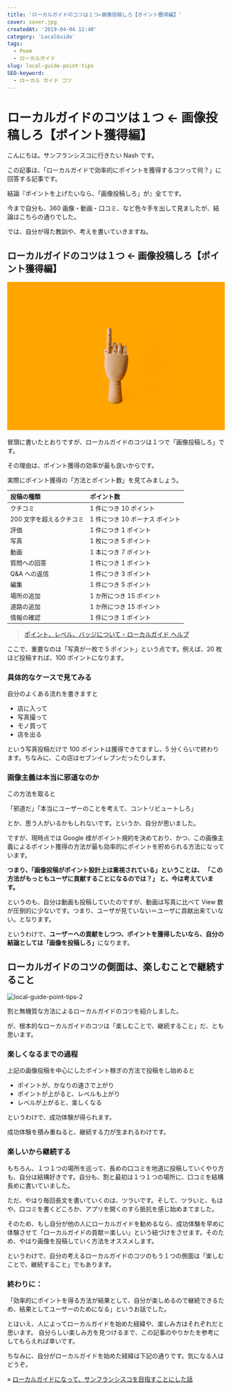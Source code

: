 ```yaml
---
title: 'ローカルガイドのコツは１つ←画像投稿しろ【ポイント獲得編】'
cover: cover.jpg
createdAt: '2019-04-04 12:40'
category: 'LocalGuide'
tags:
  - Poem
  - ローカルガイド
slug: local-guide-point-tips
SEO-keyword:
  - ローカル ガイド コツ
---
```


# ローカルガイドのコツは１つ ← 画像投稿しろ【ポイント獲得編】

こんにちは。サンフランシスコに行きたい Nash です。

この記事は、「ローカルガイドで効率的にポイントを獲得するコツって何？」に回答する記事です。

結論『ポイントを上げたいなら、「画像投稿しろ」が』全てです。

今まで自分も、360 画像・動画・口コミ、など色々手を出して見ましたが、結論はこちらの通りでした。

では、自分が得た教訓や、考えを書いていきますね。

## ローカルガイドのコツは１つ ← 画像投稿しろ【ポイント獲得編】

![local-guide-point-tips-1](1.jpg)

冒頭に書いたとおりですが、ローカルガイドのコツは１つで「画像投稿しろ」です。

その理由は、ポイント獲得の効率が最も良いからです。

実際にポイント獲得の「方法とポイント数」を見てみましょう。

| 投稿の種類               | ポイント数                      |
| :----------------------- | :------------------------------ |
| クチコミ                 | 1 件につき 10 ポイント          |
| 200 文字を超えるクチコミ | 1 件につき 10 ボーナス ポイント |
| 評価                     | 1 件につき 1 ポイント           |
| 写真                     | 1 枚につき 5 ポイント           |
| 動画                     | 1 本につき 7 ポイント           |
| 質問への回答             | 1 件につき 1 ポイント           |
| Q&A への返信             | 1 件につき 3 ポイント           |
| 編集                     | 1 件につき 5 ポイント           |
| 場所の追加               | 1 か所につき 15 ポイント        |
| 道路の追加               | 1 か所につき 15 ポイント        |
| 情報の確認               | 1 件につき 1 ポイント           |

> [ポイント、レベル、バッジについて - ローカルガイド ヘルプ](https://support.google.com/local-guides/answer/6225851?hl=ja)

ここで、重要なのは「写真が一枚で 5 ポイント」という点です。例えば、20 枚ほど投稿すれば、100 ポイントになります。

### 具体的なケースで見てみる

自分のよくある流れを書きますと

- 店に入って
- 写真撮って
- モノ買って
- 店を出る

という写真投稿だけで 100 ポイントは獲得できてますし、5 分くらいで終わります。ちなみに、この店はセブンイレブンだったりします。

### 画像主義は本当に邪道なのか

この方法を取ると

「邪道だ」「本当にユーザーのことを考えて、コントリビュートしろ」

とか、思う人がいるかもしれないです。というか、自分が思いました。

ですが、現時点では Google 様がポイント規約を決めており、かつ、この画像主義によるポイント獲得の方法が最も効率的にポイントを貯められる方法になっています。

<b>つまり、「画像投稿がポイント設計上は重視されている」ということは、
「この方法がもっともユーザに貢献することになるのでは？」
と、今は考えています。</b>

というのも、自分は動画も投稿していたのですが、動画は写真に比べて View 数が圧倒的に少ないです。つまり、ユーザが見ていない＝ユーザに貢献出来ていない。となります。

というわけで、<b>ユーザーへの貢献をしつつ、ポイントを獲得したいなら、自分の結論としては「画像を投稿しろ」</b>になります。

## ローカルガイドのコツの側面は、楽しむことで継続すること

![local-guide-point-tips-2](2.jpg)

割と無機質な方法によるローカルガイドのコツを紹介しました。

が、根本的なローカルガイドのコツは「楽しむことで、継続すること」だ、とも思います。

### 楽しくなるまでの過程

上記の画像投稿を中心にしたポイント稼ぎの方法で投稿をし始めると

- ポイントが、かなりの速さで上がり
- ポイントが上がると、レベルも上がり
- レベルが上がると、楽しくなる

というわけで、成功体験が得られます。

成功体験を積み重ねると、継続する力が生まれるわけです。

### 楽しいから継続する

もちろん、１つ１つの場所を巡って、長めの口コミを地道に投稿していくやり方も、自分は結構好きです。自分も、割と最初は１つ１つの場所に、口コミを結構長めに書いていました。

ただ、やはり毎回長文を書いていくのは、ツラいです。そして、ツラいと、もはや、口コミを書くどころか、アプリを開くのすら抵抗を感じ始めまてました。

そのため、もし自分が他の人にローカルガイドを勧めるなら、成功体験を早めに体験させて「ローカルガイドの貢献＝楽しい」という紐づけをさせます。そのため、やはり画像を投稿していく方法をオススメします。

というわけで、自分の考えるローカルガイドのコツのもう１つの側面は「楽しむことで、継続すること」でもあります。

### 終わりに：

「効率的にポイントを得る方法が結果として、自分が楽しめるので継続できるため、結果としてユーザーのためになる」というお話でした。

とはいえ、人によってローカルガイドを始めた経緯や、楽しみ方はそれぞれだと思います。
自分らしい楽しみ方を見つけるまで、この記事のやりかたを参考にしてもらえれば幸いです。

ちなみに、自分がローカルガイドを始めた経緯は下記の通りです。気になる人はどうぞ。

» [ローカルガイドになって、サンフランシスコを目指すことにした話](./investigate-local-guide)
